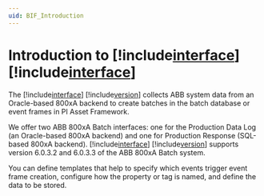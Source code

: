 ```yaml
---
uid: BIF_Introduction
---
```


# Introduction to [!include[interface](../includes/product-long.md)] [!include[interface](../includes/product-version.md)]

<!-- Add customized content between comments for the interace you're writing for -->

The [!include[interface](../includes/product-long.md)] [!include[version](../includes/product-version.md)] collects ABB system data from an Oracle-based 800xA backend to create batches in the batch database or event frames in PI Asset Framework.

We offer two ABB 800xA Batch interfaces: one for the Production Data Log (an Oracle-based 800xA backend) and one for Production Response (SQL-based 800xA backend). [!include[interface](../includes/product-long.md)] [!include[version](../includes/product-version.md)] supports version 6.0.3.2 and 6.0.3.3 of the ABB 800xA Batch system.

You can define templates that help to specify which events trigger event frame creation, configure how the property or tag is named, and define the data to be stored.
